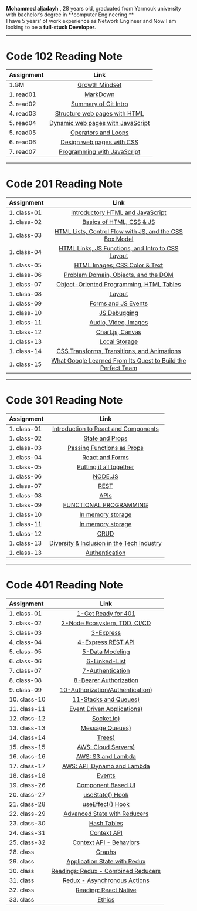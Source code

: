 **Mohammed aljadayh** , 28 years old,  graduated from Yarmouk university with bachelor’s degree in **computer Engineering **    
I have 5 years’ of  work experience as Network Engineer and Now I am looking to be a **full-stuck Developer**.
 


--------------------------------------

# Code 102 Reading Note
 | Assignment | **Link**|
| :---        |    :----:   |
| 1.GM|[Growth Mindset](https://mohammadaljadayh.github.io/reading-notes/102/GrowthMindset)      |
| 1. read01| [MarkDown](https://mohammadaljadayh.github.io/reading-notes/102/read01)   |
| 3. read02| [Summary of Git Intro](https://mohammadaljadayh.github.io/reading-notes/102/read02)    |
| 4. read03| [Structure web pages with HTML](https://mohammadaljadayh.github.io/reading-notes/102/read03)    |
| 5. read04| [Dynamic web pages with JavaScript](https://mohammadaljadayh.github.io/reading-notes/102/read04)    |
| 5. read05| [Operators and Loops](https://mohammadaljadayh.github.io/reading-notes/102/read05)    |
| 6. read06| [ Design web pages with CSS](https://mohammadaljadayh.github.io/reading-notes/102/read06)    |
| 7. read07| [  Programming with JavaScript](https://mohammadaljadayh.github.io/reading-notes/102/read07)  |

---------------------------------------
# Code 201 Reading Note 
 | Assignment | **Link**|
| :---        |    :----:   |
| 1. class-01| [Introductory HTML and JavaScript](https://mohammadaljadayh.github.io/reading-notes/201/read01)   |
| 1. class-02| [Basics of HTML, CSS & JS](https://mohammadaljadayh.github.io/reading-notes/201/read02)   |
|1. class-03| [HTML Lists, Control Flow with JS, and the CSS Box Model](https://mohammadaljadayh.github.io/reading-notes/201/read03)|
| 1. class-04| [HTML Links, JS Functions, and Intro to CSS Layout](https://mohammadaljadayh.github.io/reading-notes/201/read04)|
| 1. class-05| [HTML Images; CSS Color & Text](https://mohammadaljadayh.github.io/reading-notes/201/read05)  |
| 1. class-06| [Problem Domain, Objects, and the DOM](https://mohammadaljadayh.github.io/reading-notes/201/read06)  |
| 1. class-07| [Object-Oriented Programming, HTML Tables](https://mohammadaljadayh.github.io/reading-notes/201/read07)  |
| 1. class-08|[Layout ](https://mohammadaljadayh.github.io/reading-notes/201/read08)  |
| 1. class-09| [Forms and JS Events](https://mohammadaljadayh.github.io/reading-notes/201/read09)   |
| 1. class-10| [JS Debugging](https://mohammadaljadayh.github.io/reading-notes/201/read10)   |
| 1. class-11| [Audio, Video, Images](https://mohammadaljadayh.github.io/reading-notes/201/read11)   |
| 1. class-12| [Chart.js, Canvas](https://mohammadaljadayh.github.io/reading-notes/201/read12)   |
| 1. class-13| [Local Storage](https://mohammadaljadayh.github.io/reading-notes/201/read13)   |
| 1. class-14| [CSS Transforms, Transitions, and Animations](https://mohammadaljadayh.github.io/reading-notes/201/read14)   |
| 1. class-15| [What Google Learned From Its Quest to Build the Perfect Team](https://mohammadaljadayh.github.io/reading-notes/201/read15)   |


  ---------------------------------------
# Code 301 Reading Note 
 | Assignment | **Link**|
| :---        |    :----:   |
| 1. class-01| [Introduction to React and Components](https://mohammadaljadayh.github.io/reading-notes/301/read01) |
| 1. class-02| [ State and Props](https://mohammadaljadayh.github.io/reading-notes/301/read02) |
| 1. class-03| [Passing Functions as Props](https://mohammadaljadayh.github.io/reading-notes/301/read03) |
| 1. class-04| [React and Forms](https://mohammadaljadayh.github.io/reading-notes/301/read04) |
| 1. class-05| [Putting it all together](https://mohammadaljadayh.github.io/reading-notes/301/read05) |
| 1. class-06| [NODE.JS](https://mohammadaljadayh.github.io/reading-notes/301/read06) |
| 1. class-07| [REST](https://mohammadaljadayh.github.io/reading-notes/301/read07) |
| 1. class-08| [APIs](https://mohammadaljadayh.github.io/reading-notes/301/read08) |
| 1. class-09| [FUNCTIONAL PROGRAMMING](https://mohammadaljadayh.github.io/reading-notes/301/read09) |
| 1. class-10| [In memory storage](https://mohammadaljadayh.github.io/reading-notes/301/read10) |
| 1. class-11| [In memory storage](https://mohammadaljadayh.github.io/reading-notes/301/read11) |
| 1. class-12| [CRUD](https://mohammadaljadayh.github.io/reading-notes/301/read12) |
| 1. class-13| [Diversity & Inclusion in the Tech Industry](https://mohammadaljadayh.github.io/reading-notes/301/read13) |
| 1. class-13| [Authentication](https://mohammadaljadayh.github.io/reading-notes/301/read14) |

---------------------------------------------------------------------------------------------------------
# Code 401 Reading Note 
 | Assignment | **Link**|
| :---        |    :----:   |
| 1. class-01| [1-Get Ready for 401 ](https://mohammadaljadayh.github.io/reading-notes/401/read01) |
| 2. class-02| [2-Node Ecosystem, TDD, CI/CD](https://mohammadaljadayh.github.io/reading-notes/401/read02) |
| 3. class-03| [3-Express](https://mohammadaljadayh.github.io/reading-notes/401/read03) |
| 4. class-04| [4-Express REST API](https://mohammadaljadayh.github.io/reading-notes/401/read04) |
| 5. class-05| [5-Data Modeling](https://mohammadaljadayh.github.io/reading-notes/401/read05) |
| 6. class-06| [6-Linked-List](https://mohammadaljadayh.github.io/reading-notes/401/read06) |
| 7. class-07| [7-Authentication](https://mohammadaljadayh.github.io/reading-notes/401/read07) |
| 8. class-08| [8-Bearer Authorization](https://mohammadaljadayh.github.io/reading-notes/401/read08) |
| 9. class-09| [10-Authorization/Authentication)](https://mohammadaljadayh.github.io/reading-notes/401/read10) |
| 10. class-10| [11-Stacks and Queues)](https://mohammadaljadayh.github.io/reading-notes/401/read11) |
| 11. class-11| [Event Driven Applications)](https://mohammadaljadayh.github.io/reading-notes/401/read12) |
| 12. class-12| [Socket.io)](https://mohammadaljadayh.github.io/reading-notes/401/read13) |
| 13. class-13| [Message Queues)](https://mohammadaljadayh.github.io/reading-notes/401/read14) |
| 14. class-14| [Trees)](https://mohammadaljadayh.github.io/reading-notes/401/read16) |
| 15. class-15| [AWS: Cloud Servers)](https://mohammadaljadayh.github.io/reading-notes/401/read17) |
| 16. class-16| [AWS: S3 and Lambda](https://mohammadaljadayh.github.io/reading-notes/401/read18) |
| 17. class-17| [AWS: API, Dynamo and Lambda](https://mohammadaljadayh.github.io/reading-notes/401/read19) |
| 18. class-18| [Events](https://mohammadaljadayh.github.io/reading-notes/401/read20) |
| 19. class-26| [Component Based UI](https://mohammadaljadayh.github.io/reading-notes/401/read21) |
| 20. class-27| [useState() Hook](https://mohammadaljadayh.github.io/reading-notes/401/read22) |
| 21. class-28| [useEffect() Hook](https://mohammadaljadayh.github.io/reading-notes/401/read23) |
| 22. class-29| [Advanced State with Reducers](https://mohammadaljadayh.github.io/reading-notes/401/read24) |
| 23. class-30| [Hash Tables](https://mohammadaljadayh.github.io/reading-notes/401/read25) |
| 24. class-31| [Context API](https://mohammadaljadayh.github.io/reading-notes/401/read26) |
| 25. class-32| [Context API - Behaviors](https://mohammadaljadayh.github.io/reading-notes/401/read27) |
| 28. class| [Graphs](https://mohammadaljadayh.github.io/reading-notes/401/read30) |
| 29. class| [Application State with Redux](https://mohammadaljadayh.github.io/reading-notes/401/read31) |
| 30. class| [Readings: Redux - Combined Reducers](https://mohammadaljadayh.github.io/reading-notes/401/read32) |
| 31. class| [Redux - Asynchronous Actions](https://mohammadaljadayh.github.io/reading-notes/401/read33) |
| 32. class| [Reading: React Native](https://mohammadaljadayh.github.io/reading-notes/401/read34) |
| 33. class| [ Ethics](https://mohammadaljadayh.github.io/reading-notes/401/read36) |



























